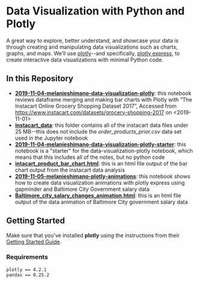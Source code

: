 # Data Visualization with Python and Plotly
A great way to explore, better understand, and showcase your data is through creating and manipulating data visualizations such as charts, graphs, and maps. We'll use [plotly](https://plot.ly/python/)--and specifically, [plotly express](https://plot.ly/python/plotly-express/), to create interactive data visualizations with minimal Python code.

## In this Repository
- __[2019-11-04-melanieshimano-data-visualization-plotly](https://github.com/jhu-business-analytics/plotly-data-visualizations/blob/master/2019-11-04-melanieshimano-data-visualization-plotly.ipynb)__: this notebook reviews dataframe merging and making bar charts with Plotly with “The Instacart Online Grocery Shopping Dataset 2017”, Accessed from https://www.instacart.com/datasets/grocery-shopping-2017 on <2019-11-01>
- __[instacart_data](https://github.com/jhu-business-analytics/plotly-data-visualizations/tree/master/instacart_data)__: this folder contains all of the instacart data files under 25 MB--this does not include the *order_products_prior.csv* data set used in the Jupyter notebook
- __[2019-11-04-melanieshimano-data-visualization-plotly-starter](https://github.com/jhu-business-analytics/plotly-data-visualizations/blob/master/2019-11-04-melanieshimano-data-visualization-plotly-starter.ipynb)__: this notebook is a "starter" for the data-visualization-plotly notebook, which means that this includes all of the notes, but no python code
- __[intacart_product_bar_chart.html](https://github.com/jhu-business-analytics/plotly-data-visualizations/blob/master/intacart_product_bar_chart.html)__: this is an html file output of the bar chart output from the instacart data analysis
- __[2019-11-05-melanieshimano-plotly-animations](https://github.com/jhu-business-analytics/plotly-data-visualizations/blob/master/2019-11-05-melanieshimano-plotly-animations.ipynb)__: this notebook shows how to create data visualization animations with plotly express using gapminder and Baltimore City Government salary data
- __[Baltimore_city_salary_changes_animation.html](https://github.com/jhu-business-analytics/plotly-data-visualizations/blob/master/Baltimore_city_salary_changes_animation.html)__: this is an html file output of the data animation of Baltimore City government salary data

## Getting Started
Make sure that you've installed __plotly__ using the instructions from their [Getting Started Guide](https://plot.ly/python/getting-started/).

### Requirements
```
plotly == 4.2.1
pandas == 0.25.2
```

